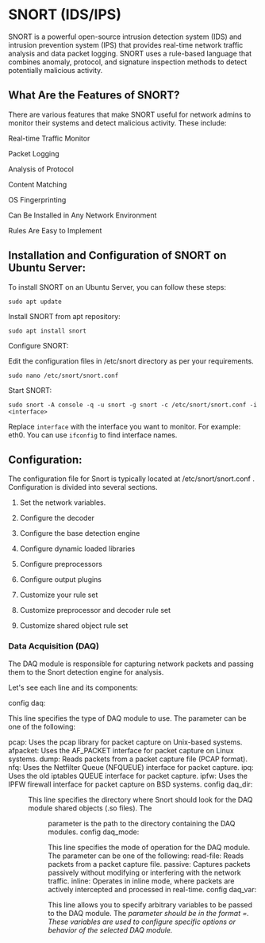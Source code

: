 # SNORT (IDS/IPS)

SNORT is a powerful open-source intrusion detection system (IDS) and intrusion prevention system (IPS) that provides real-time network traffic analysis and data packet logging. SNORT uses a rule-based language that combines anomaly, protocol, and signature inspection methods to detect potentially malicious activity. 

## What Are the Features of SNORT?
There are various features that make SNORT useful for network admins to monitor their systems and detect malicious activity. These include:

Real-time Traffic Monitor

Packet Logging

Analysis of Protocol

Content Matching

OS Fingerprinting

Can Be Installed in Any Network Environment

Rules Are Easy to Implement

## Installation and Configuration of SNORT on Ubuntu Server:

To install SNORT on an Ubuntu Server, you can follow these steps:

```plaintext
sudo apt update
```
Install SNORT from apt repository:

```plaintext
sudo apt install snort
```
Configure SNORT:

Edit the configuration files in /etc/snort directory as per your requirements.
```plaintext
sudo nano /etc/snort/snort.conf
```

Start SNORT:
```plaintext
sudo snort -A console -q -u snort -g snort -c /etc/snort/snort.conf -i <interface>
```

Replace `interface` with the interface you want to monitor. For example: eth0.
You can use `ifconfig` to find interface names.


## Configuration:

The configuration file for Snort is typically located at /etc/snort/snort.conf . Configuration is divided into several sections.

1) Set the network variables.

2) Configure the decoder

3) Configure the base detection engine

4) Configure dynamic loaded libraries

5) Configure preprocessors

6) Configure output plugins

7) Customize your rule set

8) Customize preprocessor and decoder rule set

9) Customize shared object rule set

### Data Acquisition (DAQ)

The DAQ module is responsible for capturing network packets and passing them to the Snort detection engine for analysis.

Let's see each line and its components:

config daq: <type>

This line specifies the type of DAQ module to use. The <type> parameter can be one of the following:

pcap: Uses the pcap library for packet capture on Unix-based systems.
afpacket: Uses the AF_PACKET interface for packet capture on Linux systems.
dump: Reads packets from a packet capture file (PCAP format).
nfq: Uses the Netfilter Queue (NFQUEUE) interface for packet capture.
ipq: Uses the old iptables QUEUE interface for packet capture.
ipfw: Uses the IPFW firewall interface for packet capture on BSD systems.
config daq_dir: <dir>

This line specifies the directory where Snort should look for the DAQ module shared objects (.so files). The <dir> parameter is the path to the directory containing the DAQ modules.
config daq_mode: <mode>

This line specifies the mode of operation for the DAQ module. The <mode> parameter can be one of the following:
read-file: Reads packets from a packet capture file.
passive: Captures packets passively without modifying or interfering with the network traffic.
inline: Operates in inline mode, where packets are actively intercepted and processed in real-time.
config daq_var: <var>

This line allows you to specify arbitrary variables to be passed to the DAQ module. The <var> parameter should be in the format <name>=<value>. These variables are used to configure specific options or behavior of the selected DAQ module.


